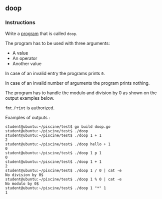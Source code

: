 ## doop

### Instructions

Write a [program](TODO-LINK) that is called `doop`.

The program has to be used with three arguments:

- A value
- An operator
- Another value

In case of an invalid entry the programs prints `0`.

In case of an invalid number of arguments the program prints nothing.

The program has to handle the modulo and division by 0 as shown on the output examples below. 

`fmt.Print` is authorized.

Examples of outputs :

```console
student@ubuntu:~/piscine/test$ go build doop.go
student@ubuntu:~/piscine/test$ ./doop
student@ubuntu:~/piscine/test$ ./doop 1 + 1
2
student@ubuntu:~/piscine/test$ ./doop hello + 1
0
student@ubuntu:~/piscine/test$ ./doop 1 p 1
0
student@ubuntu:~/piscine/test$ ./doop 1 + 1
2
student@ubuntu:~/piscine/test$ ./doop 1 / 0 | cat -e
No division by 0$
student@ubuntu:~/piscine/test$ ./doop 1 % 0 | cat -e
No modulo by 0$
student@ubuntu:~/piscine/test$ ./doop 1 "*" 1
1

```
